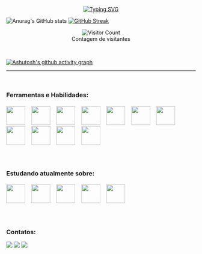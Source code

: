 <p align="center"><a href="https://git.io/typing-svg"><img src="https://readme-typing-svg.demolab.com?font=Fira+Code&size=30&pause=1000&color=0BF700&center=true&vCenter=true&width=435&lines=Ol%C3%A1%2C+Seja+Bem+Vindo!!!;Me+chamo+Allan!" alt="Typing SVG" /></a>
</p>
<p><img src="https://github-readme-stats.vercel.app/api?username=Allanymous&amp;theme=chartreuse-dark&amp;show_icons=true" alt="Anurag&#39;s GitHub stats">
<a href="https://git.io/streak-stats"><img src="https://streak-stats.demolab.com?user=Allanymous&amp;theme=dark&amp;hide_border=true&amp;locale=pt-br&amp;date_format=%5BY%20%5DM%20j&amp;mode=weekly&amp;background=000000&amp;fire=59DD03&amp;ring=59DD03&amp;currStreakLabel=59DD03" alt="GitHub Streak"></a>
<br>
<p align="center"><img src="https://profile-counter.glitch.me/{Allanymous}/count.svg" alt="Visitor Count"><br>Contagem de visitantes</p>
<br>
<p><a href="https://github.com/Allanymous/github-readme-activity-graph"><img src="https://github-readme-activity-graph.cyclic.app/graph?username=Allanymous&amp;theme=github-compact" alt="Ashutosh&#39;s github activity graph"></a></p>

---
<br>
<h3>Ferramentas e Habilidades: </h3>
<h5>
<img style="height:50px;width:50px" src="https://cdn.jsdelivr.net/gh/devicons/devicon/icons/vscode/vscode-plain.svg" />
&nbsp&nbsp&nbsp&nbsp<img style="height:50px;width:50px" src="https://cdn.jsdelivr.net/gh/devicons/devicon/icons/wordpress/wordpress-plain.svg" />
&nbsp&nbsp&nbsp&nbsp<img style="height:50px;width:50px" src="https://cdn.jsdelivr.net/gh/devicons/devicon/icons/git/git-plain.svg" />
&nbsp&nbsp&nbsp&nbsp<img style="height:50px;width:50px" src="https://cdn.jsdelivr.net/gh/devicons/devicon/icons/bootstrap/bootstrap-original.svg" />
&nbsp&nbsp&nbsp&nbsp<img style="height:50px;width:50px" src="https://cdn.jsdelivr.net/gh/devicons/devicon/icons/canva/canva-original.svg" />
&nbsp&nbsp&nbsp&nbsp<img style="height:50px;width:50px" src="https://cdn.jsdelivr.net/gh/devicons/devicon/icons/css3/css3-plain-wordmark.svg" />
&nbsp&nbsp&nbsp&nbsp<img style="height:50px;width:50px" src="https://cdn.jsdelivr.net/gh/devicons/devicon/icons/html5/html5-plain-wordmark.svg" />
&nbsp&nbsp&nbsp&nbsp<img style="height:50px;width:50px" src="https://cdn.jsdelivr.net/gh/devicons/devicon/icons/javascript/javascript-original.svg" />
&nbsp&nbsp&nbsp&nbsp<img style="height:50px;width:50px" src="https://cdn.jsdelivr.net/gh/devicons/devicon/icons/markdown/markdown-original.svg" />
&nbsp&nbsp&nbsp&nbsp<img style="height:50px;width:50px" src="https://cdn.jsdelivr.net/gh/devicons/devicon/icons/windows8/windows8-original.svg" />
&nbsp&nbsp&nbsp&nbsp<img style="height:50px;width:50px" src="https://cdn.jsdelivr.net/gh/devicons/devicon/icons/linux/linux-original.svg" />
</h5>
<br>
<h3>Estudando atualmente sobre: </h3>
<h5>
<img style="height:50px;width:50px" src="https://cdn.jsdelivr.net/gh/devicons/devicon/icons/mysql/mysql-original-wordmark.svg" />
&nbsp&nbsp&nbsp&nbsp<img style="height:50px;width:50px" src="https://cdn.jsdelivr.net/gh/devicons/devicon/icons/photoshop/photoshop-plain.svg" />
&nbsp&nbsp&nbsp&nbsp<img style="height:50px;width:50px" src="https://cdn.jsdelivr.net/gh/devicons/devicon/icons/php/php-original.svg" />
&nbsp&nbsp&nbsp&nbsp<img style="height:50px;width:50px" src="https://cdn.jsdelivr.net/gh/devicons/devicon/icons/python/python-original-wordmark.svg" />
&nbsp&nbsp&nbsp&nbsp<img style="height:50px;width:50px" src="https://cdn.jsdelivr.net/gh/devicons/devicon/icons/react/react-original-wordmark.svg" />    
</h5>
<br>
<h3> Contatos:</h3>

<div>
<a href="https://instagram.com/euallanfagundes" target="_blank"><img src="https://img.shields.io/badge/-Instagram-%23E4405F?style=for-the-badge&logo=instagram&logoColor=white" target="_blank"></a>
<a href="mailto:allansilvafagundes@gmail.com"><img src="https://img.shields.io/badge/Gmail-D14836?style=for-the-badge&logo=gmail&logoColor=white" target="_blank"></a>
<a href="https://www.linkedin.com/in/allan-fagundes-7a3a5b24b" target="_blank"><img src="https://img.shields.io/badge/-LinkedIn-%230077B5?style=for-the-badge&logo=linkedin&logoColor=white" target="_blank"></a>   
</div>
